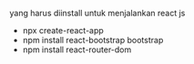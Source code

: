 yang harus diinstall untuk menjalankan react js
- npx create-react-app
- npm install react-bootstrap bootstrap
- npm install react-router-dom
